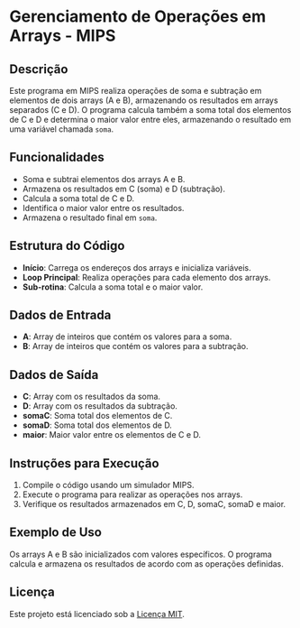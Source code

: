 # Gerenciamento de Operações em Arrays - MIPS

## Descrição
Este programa em MIPS realiza operações de soma e subtração em elementos de dois arrays (A e B), armazenando os resultados em arrays separados (C e D). O programa calcula também a soma total dos elementos de C e D e determina o maior valor entre eles, armazenando o resultado em uma variável chamada `soma`.

## Funcionalidades
- Soma e subtrai elementos dos arrays A e B.
- Armazena os resultados em C (soma) e D (subtração).
- Calcula a soma total de C e D.
- Identifica o maior valor entre os resultados.
- Armazena o resultado final em `soma`.

## Estrutura do Código
- **Início**: Carrega os endereços dos arrays e inicializa variáveis.
- **Loop Principal**: Realiza operações para cada elemento dos arrays.
- **Sub-rotina**: Calcula a soma total e o maior valor.

## Dados de Entrada
- **A**: Array de inteiros que contém os valores para a soma.
- **B**: Array de inteiros que contém os valores para a subtração.

## Dados de Saída
- **C**: Array com os resultados da soma.
- **D**: Array com os resultados da subtração.
- **somaC**: Soma total dos elementos de C.
- **somaD**: Soma total dos elementos de D.
- **maior**: Maior valor entre os elementos de C e D.

## Instruções para Execução
1. Compile o código usando um simulador MIPS.
2. Execute o programa para realizar as operações nos arrays.
3. Verifique os resultados armazenados em C, D, somaC, somaD e maior.

## Exemplo de Uso
Os arrays A e B são inicializados com valores específicos. O programa calcula e armazena os resultados de acordo com as operações definidas.

## Licença
Este projeto está licenciado sob a [Licença MIT](LICENSE).
